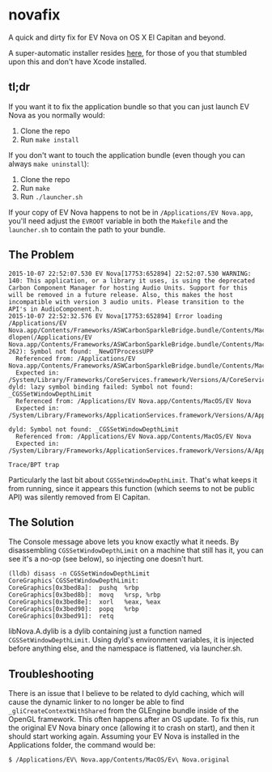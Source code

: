 # novafix

A quick and dirty fix for EV Nova on OS X El Capitan and beyond.

A super-automatic installer resides [here](https://gist.github.com/RyuKojiro/08450e9c0d2a0c5fff2a03634e5ddd0f/raw/52d9c915a6762025bd6446392e2deea5a50f1c15/novafix.pkg), for those of you that stumbled upon this and don't have Xcode installed.

## tl;dr

If you want it to fix the application bundle so that you can just launch EV Nova as you normally would:

1. Clone the repo
2. Run `make install`

If you don't want to touch the application bundle (even though you can always `make uninstall`):

1. Clone the repo
2. Run `make`
3. Run `./launcher.sh`

If your copy of EV Nova happens to not be in `/Applications/EV Nova.app`, you'll need adjust the `EVROOT` variable in both the `Makefile` and the `launcher.sh` to contain the path to your bundle.

## The Problem

	2015-10-07 22:52:07.530 EV Nova[17753:652894] 22:52:07.530 WARNING:  140: This application, or a library it uses, is using the deprecated Carbon Component Manager for hosting Audio Units. Support for this will be removed in a future release. Also, this makes the host incompatible with version 3 audio units. Please transition to the API's in AudioComponent.h.
	2015-10-07 22:52:32.576 EV Nova[17753:652894] Error loading /Applications/EV Nova.app/Contents/Frameworks/ASWCarbonSparkleBridge.bundle/Contents/MacOS/ASWCarbonSparkleBridge:  dlopen(/Applications/EV Nova.app/Contents/Frameworks/ASWCarbonSparkleBridge.bundle/Contents/MacOS/ASWCarbonSparkleBridge, 262): Symbol not found: _NewOTProcessUPP
	  Referenced from: /Applications/EV Nova.app/Contents/Frameworks/ASWCarbonSparkleBridge.bundle/Contents/MacOS/ASWCarbonSparkleBridge
	  Expected in: /System/Library/Frameworks/CoreServices.framework/Versions/A/CoreServices
	dyld: lazy symbol binding failed: Symbol not found: _CGSSetWindowDepthLimit
	  Referenced from: /Applications/EV Nova.app/Contents/MacOS/EV Nova
	  Expected in: /System/Library/Frameworks/ApplicationServices.framework/Versions/A/ApplicationServices
	
	dyld: Symbol not found: _CGSSetWindowDepthLimit
	  Referenced from: /Applications/EV Nova.app/Contents/MacOS/EV Nova
	  Expected in: /System/Library/Frameworks/ApplicationServices.framework/Versions/A/ApplicationServices
	
	Trace/BPT trap

Particularly the last bit about `CGSSetWindowDepthLimit`. That's what keeps it from running, since it appears this function (which seems to not be public API) was silently removed from El Capitan.

## The Solution

The Console message above lets you know exactly what it needs. By disassembling `CGSSetWindowDepthLimit` on a machine that still has it, you can see it's a no-op (see below), so injecting one doesn't hurt.

	(lldb) disass -n CGSSetWindowDepthLimit
	CoreGraphics`CGSSetWindowDepthLimit:
	CoreGraphics[0x3bed8a]:  pushq  %rbp
	CoreGraphics[0x3bed8b]:  movq   %rsp, %rbp
	CoreGraphics[0x3bed8e]:  xorl   %eax, %eax
	CoreGraphics[0x3bed90]:  popq   %rbp
	CoreGraphics[0x3bed91]:  retq   

libNova.A.dylib is a dylib containing just a function named `CGSSetWindowDepthLimit`. Using dyld's environment variables, it is injected before anything else, and the namespace is flattened, via launcher.sh.

## Troubleshooting

There is an issue that I believe to be related to dyld caching, which will cause the dynamic linker to no longer be able to find `_gliCreateContextWithShared` from the GLEngine bundle inside of the OpenGL framework. This often happens after an OS update. To fix this, run the original EV Nova binary once (allowing it to crash on start), and then it should start working again. Assuming your EV Nova is installed in the Applications folder, the command would be:

```
$ /Applications/EV\ Nova.app/Contents/MacOS/Ev\ Nova.original
```
